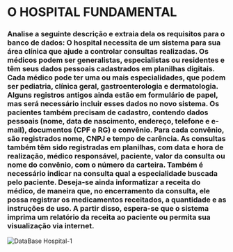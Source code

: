<!DOCTYPE html>
<html lang="pt-br">
<head>
    <meta charset="UTF-8">
    <meta name="viewport" content="width=device-width, initial-scale=1.0">
    <title>Hotel </title>
    
</head>
<h1>O HOSPITAL FUNDAMENTAL</h1>
    <h3>Analise a seguinte descrição e extraia dela os requisitos para o banco de dados:
O hospital necessita de um sistema para sua área clínica que ajude a controlar consultas realizadas. Os médicos podem ser generalistas, especialistas ou residentes e têm seus dados pessoais cadastrados em planilhas digitais. Cada médico pode ter uma ou mais especialidades, que podem ser pediatria, clínica geral, gastroenterologia e dermatologia. Alguns registros antigos ainda estão em formulário de papel, mas será necessário incluir esses dados no novo sistema.
Os pacientes também precisam de cadastro, contendo dados pessoais (nome, data de nascimento, endereço, telefone e e-mail), documentos (CPF e RG) e convênio. Para cada convênio, são registrados nome, CNPJ e tempo de carência.
As consultas também têm sido registradas em planilhas, com data e hora de realização, médico responsável, paciente, valor da consulta ou nome do convênio, com o número da carteira. Também é necessário indicar na consulta qual a especialidade buscada pelo paciente.
Deseja-se ainda informatizar a receita do médico, de maneira que, no encerramento da consulta, ele possa registrar os medicamentos receitados, a quantidade e as instruções de uso. A partir disso, espera-se que o sistema imprima um relatório da receita ao paciente ou permita sua visualização via internet.</h3>
<body>


![DataBase Hospital-1](https://github.com/Danielvis14/Data_Base_Hospital/assets/25780368/1b9528bf-f7c7-4fff-bdd4-776df5c44793)

